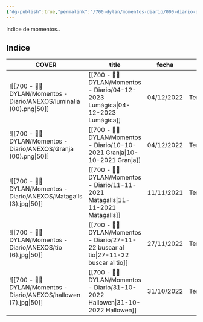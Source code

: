 ```yaml
---
{"dg-publish":true,"permalink":"/700-dylan/momentos-diario/000-diario-dylan-momentos/","dgEnableSearch":false}
---
```



Indice de momentos..

## Indice

| COVER                                                                  | title                                                                                     | fecha      | Temática          | puntuación_Dylan | Puntuación_Papas |
| ---------------------------------------------------------------------- | ----------------------------------------------------------------------------------------- | ---------- | ----------------- | ---------------- | ---------------- |
| ![[700 - 🙎‍♂️ DYLAN/Momentos - Diario/ANEXOS/luminalia (00).png\|50]] | [[700 - 🙎‍♂️ DYLAN/Momentos - Diario/04-12-2023 Lumágica\|04-12-2023 Lumágica]]       | 04/12/2022 | Temática:Navidad  | Dylan:⭐          | Papas:⭐          |
| ![[700 - 🙎‍♂️ DYLAN/Momentos - Diario/ANEXOS/Granja (00).png\|50]]    | [[700 - 🙎‍♂️ DYLAN/Momentos - Diario/10-10-2021 Granja\|10-10-2021 Granja]]           | 04/12/2022 | Temática:Granja   | Dylan:⭐          | Papas:⭐          |
| ![[700 - 🙎‍♂️ DYLAN/Momentos - Diario/ANEXOS/Matagalls (3).jpg\|50]]  | [[700 - 🙎‍♂️ DYLAN/Momentos - Diario/11-11-2021 Matagalls\|11-11-2021 Matagalls]]     | 11/11/2021 | Temática:Montaña  | Dylan:⭐          | Papas:⭐          |
| ![[700 - 🙎‍♂️ DYLAN/Momentos - Diario/ANEXOS/tio (6).jpg\|50]]        | [[700 - 🙎‍♂️ DYLAN/Momentos - Diario/27-11-22 buscar al tio\|27-11-22 buscar al tio]] | 27/11/2022 | Temática:Navidad  | Dylan:⭐          | Papas:⭐          |
| ![[700 - 🙎‍♂️ DYLAN/Momentos - Diario/ANEXOS/hallowen (7).jpg\|50]]   | [[700 - 🙎‍♂️ DYLAN/Momentos - Diario/31-10-2022 Hallowen\|31-10-2022 Hallowen]]       | 31/10/2022 | Temática:Hallowen | Dylan:⭐          | Papas:⭐          |

